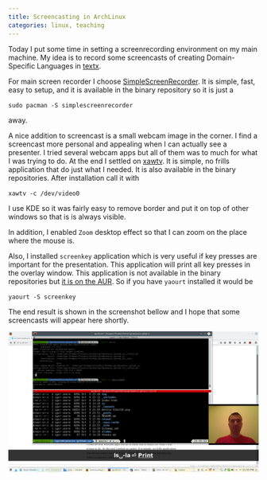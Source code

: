 ```yaml
---
title: Screencasting in ArchLinux
categories: linux, teaching
---
```


Today I put some time in setting a screenrecording environment on my main machine.  My idea is to record some screencasts of creating Domain-Specific Languages in [textx](https://github.com/igordejanovic/textX).

For main screen recorder I choose [SimpleScreenRecorder](http://www.maartenbaert.be/simplescreenrecorder/).  It is simple, fast, easy to setup, and it is available in the binary repository so it is just a

    sudo pacman -S simplescreenrecorder

away.

A nice addition to screencast is a small webcam image in the corner. I find a screencast more personal and appealing when I can actually see a presenter.  I tried several webcam apps but all of them was to much for what I was trying to do. At the end I settled on [xawtv](https://www.kraxel.org/blog/linux/xawtv/).  It is simple, no frills application that do just what I needed. It is also available in the binary repositories. After installation call it with

    xawtv -c /dev/video0

I use KDE so it was fairly easy to remove border and put it on top of other windows so that is is always visible.

In addition, I enabled `Zoom` desktop effect so that I can zoom on the place where the mouse is.

Also, I installed `screenkey` application which is very useful if key presses are important for the presentation. This application will print all key presses in the overlay window.  This application is not available in the binary repositories but [it is on the AUR](https://aur.archlinux.org/packages/screenkey/).  So if you have `yaourt` installed it would be

    yaourt -S screenkey

The end result is shown in the screenshot bellow and I hope that some screencasts will appear here shortly.

![Webcam screenshot](/img/posts/webcam-screenshot.png)



